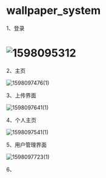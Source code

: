 # wallpaper_system

1、登录

# ![1598095312](https:../1598095312.png)

2、主页

![1598097476(1)](F:\wallpaper_system\README\1598097476(1).png)

3、上传界面

![1598097641(1)](F:\wallpaper_system\README\1598097641(1).png)

4、个人主页

![1598097541(1)](F:\wallpaper_system\README\1598097541(1).png)

5、用户管理界面

![1598097723(1)](F:\wallpaper_system\README\1598097723(1).png)

6、
